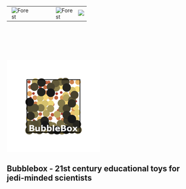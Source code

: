 <div style="background-image: graphics/logobox.png;width:990;height:145px;display:table;">
    <table style="margin:0px;width:100%;height:100%">
        <tr style="background-color:rgba(0, 0, 0, 0);"><td>
                 <img src="bubblebox_logo15.png" alt="Forest" style="width:90%;" align="right">
            </td>
            <td></td>
            <td>
            <td></td>
            <td>
                <img src="https://www.mn.uio.no/hylleraas/english/about/internal/graphical-profile/visual-profile/hylleraas-%E2%80%93-logo-%E2%80%93-screen-%E2%80%93-rgb.png" alt="Forest" style="width:80%;" align="right">
                </td>
                <td>
                <img src="https://upload.wikimedia.org/wikipedia/commons/f/f4/UiO_logo.png" style="width:30%">
            </td>
        </tr>
    </table>
</div>

<img src="graphics/logobox.png" width = 250px>

## Bubblebox - 21st century educational toys for jedi-minded scientists



